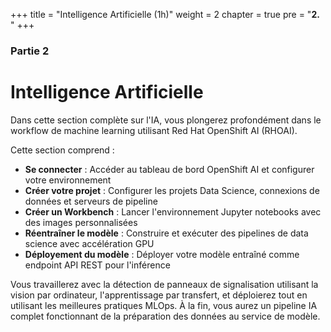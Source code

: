 +++
title = "Intelligence Artificielle (1h)"
weight = 2
chapter = true
pre = "<b>2. </b>"
+++

### Partie 2

# Intelligence Artificielle

Dans cette section complète sur l'IA, vous plongerez profondément dans le workflow de machine learning utilisant Red Hat OpenShift AI (RHOAI).

Cette section comprend :
- **Se connecter** : Accéder au tableau de bord OpenShift AI et configurer votre environnement
- **Créer votre projet** : Configurer les projets Data Science, connexions de données et serveurs de pipeline
- **Créer un Workbench** : Lancer l'environnement Jupyter notebooks avec des images personnalisées
- **Réentraîner le modèle** : Construire et exécuter des pipelines de data science avec accélération GPU
- **Déployement du modèle** : Déployer votre modèle entraîné comme endpoint API REST pour l'inférence

Vous travaillerez avec la détection de panneaux de signalisation utilisant la vision par ordinateur, l'apprentissage par transfert, et déploierez tout en utilisant les meilleures pratiques MLOps. À la fin, vous aurez un pipeline IA complet fonctionnant de la préparation des données au service de modèle.
